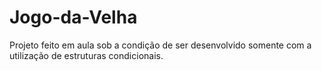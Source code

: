 # Jogo-da-Velha
Projeto feito em aula sob a condição de ser desenvolvido somente com a utilização de estruturas condicionais.
